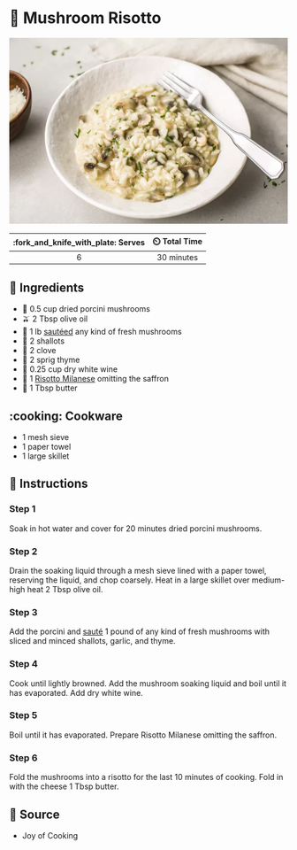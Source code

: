 # :mushroom: Mushroom Risotto

![Mushroom Risotto](../assets/images/mushroom-risotto.jpg)

| :fork_and_knife_with_plate: Serves | :timer_clock: Total Time |
|:----------------------------------:|:-----------------------: |
| 6 | 30 minutes |

## :salt: Ingredients

- :mushroom: 0.5 cup dried porcini mushrooms
- :olive: 2 Tbsp olive oil
- :mushroom: 1 lb [sautéed][2] any kind of fresh mushrooms
- :onion: 2 shallots
- :garlic: 2 clove
- :herb: 2 sprig thyme
- :wine_glass: 0.25 cup dry white wine
- :ear_of_rice: 1 [Risotto Milanese][1] omitting the saffron
- :butter: 1 Tbsp butter

## :cooking: Cookware

- 1 mesh sieve
- 1 paper towel
- 1 large skillet

## :pencil: Instructions

### Step 1

Soak in hot water and cover for 20 minutes dried porcini mushrooms.

### Step 2

Drain the soaking liquid through a mesh sieve lined with a paper towel, reserving the liquid, and chop coarsely. Heat in
a large skillet over medium-high heat 2 Tbsp olive oil.

### Step 3

Add the porcini and [sauté][2] 1 pound of any kind of fresh mushrooms with sliced and minced shallots, garlic, and thyme.

### Step 4

Cook until lightly browned. Add the mushroom soaking liquid and boil until it has evaporated. Add dry white wine.

### Step 5

Boil until it has evaporated. Prepare Risotto Milanese omitting the saffron.

### Step 6

Fold the mushrooms into a risotto for the last 10 minutes of cooking. Fold in with the cheese 1 Tbsp butter.

## :link: Source

- Joy of Cooking

[1]: <./risotto-milanese.md>
[2]: <../sides/sautéed-mushrooms.md>

